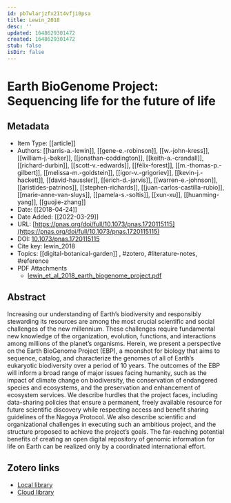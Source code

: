 ```yaml
---
id: pb7wlarjzfx21t4vfji0psa
title: Lewin_2018
desc: ''
updated: 1648629301472
created: 1648629301472
stub: false
isDir: false
---
```

# Earth BioGenome Project: Sequencing life for the future of life

## Metadata

* Item Type: [[article]]
* Authors: [[harris-a.-lewin]], [[gene-e.-robinson]], [[w.-john-kress]], [[william-j.-baker]], [[jonathan-coddington]], [[keith-a.-crandall]], [[richard-durbin]], [[scott-v.-edwards]], [[félix-forest]], [[m.-thomas-p.-gilbert]], [[melissa-m.-goldstein]], [[igor-v.-grigoriev]], [[kevin-j.-hackett]], [[david-haussler]], [[erich-d.-jarvis]], [[warren-e.-johnson]], [[aristides-patrinos]], [[stephen-richards]], [[juan-carlos-castilla-rubio]], [[marie-anne-van-sluys]], [[pamela-s.-soltis]], [[xun-xu]], [[huanming-yang]], [[guojie-zhang]]
* Date: [[2018-04-24]]
* Date Added: [[2022-03-29]]
* URL: [https://pnas.org/doi/full/10.1073/pnas.1720115115](https://pnas.org/doi/full/10.1073/pnas.1720115115)
* DOI: [10.1073/pnas.1720115115](https://doi.org/10.1073/pnas.1720115115)
* Cite key: lewin_2018
* Topics: [[digital-botanical-garden]]
, #zotero, #literature-notes, #reference
* PDF Attachments
	- [lewin_et_al_2018_earth_biogenome_project.pdf](zotero://open-pdf/library/items/EDQN478N)

## Abstract

Increasing our understanding of Earth’s biodiversity and responsibly stewarding its resources are among the most crucial scientific and social challenges of the new millennium. These challenges require fundamental new knowledge of the organization, evolution, functions, and interactions among millions of the planet’s organisms. Herein, we present a perspective on the Earth BioGenome Project (EBP), a moonshot for biology that aims to sequence, catalog, and characterize the genomes of all of Earth’s eukaryotic biodiversity over a period of 10 years. The outcomes of the EBP will inform a broad range of major issues facing humanity, such as the impact of climate change on biodiversity, the conservation of endangered species and ecosystems, and the preservation and enhancement of ecosystem services. We describe hurdles that the project faces, including data-sharing policies that ensure a permanent, freely available resource for future scientific discovery while respecting access and benefit sharing guidelines of the Nagoya Protocol. We also describe scientific and organizational challenges in executing such an ambitious project, and the structure proposed to achieve the project’s goals. The far-reaching potential benefits of creating an open digital repository of genomic information for life on Earth can be realized only by a coordinated international effort.


##  Zotero links
* [Local library](zotero://select/items/3_WFB93VL3)
* [Cloud library](http://zotero.org/groups/4613367/items/WFB93VL3)


